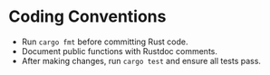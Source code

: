# Coding Conventions
- Run `cargo fmt` before committing Rust code.
- Document public functions with Rustdoc comments.
- After making changes, run `cargo test` and ensure all tests pass.
